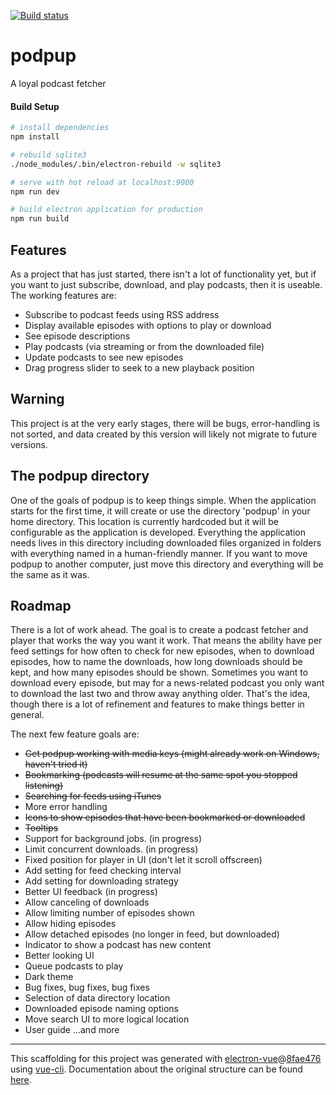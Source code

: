 [![Build status](https://ci.appveyor.com/api/projects/status/rdeyj0awt2np3btq?svg=true)](https://ci.appveyor.com/project/erikssource/podpup)

# podpup

A loyal podcast fetcher

#### Build Setup

``` bash
# install dependencies
npm install

# rebuild sqlite3
./node_modules/.bin/electron-rebuild -w sqlite3

# serve with hot reload at localhost:9080
npm run dev

# build electron application for production
npm run build


```
## Features
As a project that has just started, there isn't a lot of functionality yet, but if you want to just subscribe, download, and play podcasts, then it is useable. The working features are:

* Subscribe to podcast feeds using RSS address
* Display available episodes with options to play or download
* See episode descriptions
* Play podcasts (via streaming or from the downloaded file)
* Update podcasts to see new episodes
* Drag progress slider to seek to a new playback position

## Warning
This project is at the very early stages, there will be bugs, error-handling is not sorted, and data created by this version will likely not migrate to future versions.

## The podpup directory
One of the goals of podpup is to keep things simple. When the application starts for the first time, it will create or use the directory 'podpup' in your home directory. This location is currently hardcoded but it will be configurable as the application is developed. Everything the application needs lives in this directory including downloaded files organized in folders with everything named in a human-friendly manner. If you want to move podpup to another computer, just move this directory and everything will be the same as it was.

## Roadmap
There is a lot of work ahead. The goal is to create a podcast fetcher and player that works the way you want it work. That means the ability have per feed settings for how often to check for new episodes, when to download episodes, how to name the downloads, how long downloads should be kept, and how many episodes should be shown. Sometimes you want to download every episode, but may for a news-related podcast you only want to download the last two and throw away anything older. That's the idea, though there is a lot of refinement and features to make things better in general.

The next few feature goals are:
* ~~Get podpup working with media keys (might already work on Windows, haven't tried it)~~
* ~~Bookmarking (podcasts will resume at the same spot you stopped listening)~~
* ~~Searching for feeds using iTunes~~
* More error handling
* ~~Icons to show episodes that have been bookmarked or downloaded~~
* ~~Tooltips~~
* Support for background jobs. (in progress)
* Limit concurrent downloads. (in progress)
* Fixed position for player in UI (don't let it scroll offscreen)
* Add setting for feed checking interval
* Add setting for downloading strategy
* Better UI feedback (in progress)
* Allow canceling of downloads
* Allow limiting number of episodes shown
* Allow hiding episodes
* Allow detached episodes (no longer in feed, but downloaded)
* Indicator to show a podcast has new content
* Better looking UI
* Queue podcasts to play
* Dark theme
* Bug fixes, bug fixes, bug fixes
* Selection of data directory location
* Downloaded episode naming options
* Move search UI to more logical location
* User guide
...and more

---

This scaffolding for this project was generated with [electron-vue](https://github.com/SimulatedGREG/electron-vue)@[8fae476](https://github.com/SimulatedGREG/electron-vue/tree/8fae4763e9d225d3691b627e83b9e09b56f6c935) using [vue-cli](https://github.com/vuejs/vue-cli). Documentation about the original structure can be found [here](https://simulatedgreg.gitbooks.io/electron-vue/content/index.html).
